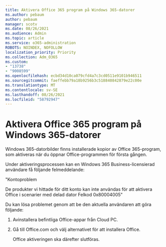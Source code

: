 ```yaml
---
title: Aktivera Office 365 program på Windows 365-datorer
ms.author: pebaum
author: pebaum
manager: scotv
ms.date: 08/26/2021
ms.audience: Admin
ms.topic: article
ms.service: o365-administration
ROBOTS: NOINDEX, NOFOLLOW
localization_priority: Priority
ms.collection: Adm_O365
ms.custom:
- "13738"
- "9008599"
ms.openlocfilehash: ecbd34d10ca079cfd4a7c3cd0511e9101b946511
ms.sourcegitcommit: faeffebb79a18b9256b3c518840842879e22c00e
ms.translationtype: MT
ms.contentlocale: sv-SE
ms.lasthandoff: 08/26/2021
ms.locfileid: "58792947"
---
```

# <a name="activating-office-365-applications-on-windows-365-pcs"></a>Aktivera Office 365 program på Windows 365-datorer

Windows 365-datorbilder finns installerade kopior av Office 365-program, som aktiveras när du öppnar Office-programmen för första gången.

Under aktiveringsprocessen kan en Windows 365 Business-licensierad användare få följande felmeddelande:

"Kontoproblem

De produkter vi hittade för ditt konto kan inte användas för att aktivera Office i scenarier med delad dator Felkod 0x80004005"

Du kan lösa problemet genom att be den aktuella användaren att göra följande: 

1. Avinstallera befintliga Office-appar från Cloud PC.
1. Gå till Office.com och välj alternativet för att installera Office.

    Office aktiveringen ska därefter slutföras.
